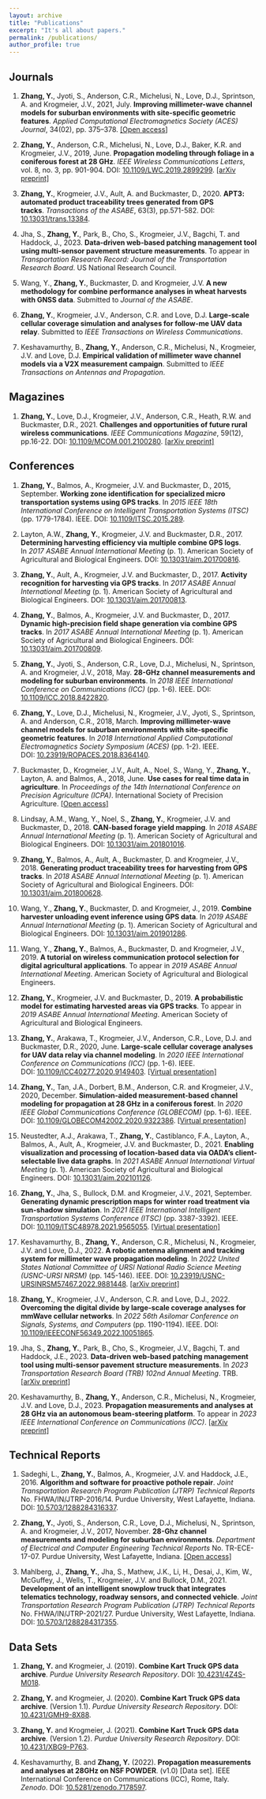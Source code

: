 ```yaml
---
layout: archive
title: "Publications"
excerpt: "It's all about papers."
permalink: /publications/
author_profile: true
---
```


## Journals

1.  **Zhang, Y.**, Jyoti, S., Anderson, C.R., Michelusi, N., Love, D.J., Sprintson, A. and Krogmeier, J.V., 2021, July. **Improving millimeter-wave channel models for suburban environments with site-specific geometric features**. *Applied Computational Electromagnetics Society (ACES) Journal*, 34(02), pp. 375–378. [\[Open access](https://journals.riverpublishers.com/index.php/ACES/article/view/8713)\]

2.  **Zhang, Y.**, Anderson, C.R., Michelusi, N., Love, D.J., Baker, K.R. and Krogmeier, J.V., 2019, June. **Propagation modeling through foliage in a coniferous forest at 28 GHz**. *IEEE Wireless Communications Letters*, vol. 8, no. 3, pp. 901-904. <span class="mark">DOI</span>: [10.1109/LWC.2019.2899299](https://doi.org/10.1109/LWC.2019.2899299). [\[arXiv preprint\]](https://arxiv.org/abs/1902.06798)

3.  **Zhang, Y.**, Krogmeier, J.V., Ault, A. and Buckmaster, D., 2020. **APT3: automated product traceability trees generated from GPS tracks**. *Transactions of the ASABE*, 63(3), pp.571-582. <span class="mark">DOI</span>: [10.13031/trans.13384](https://doi.org/10.13031/trans.13384).

4.  Jha, S., **Zhang, Y.**, Park, B., Cho, S., Krogmeier, J.V., Bagchi, T. and Haddock, J., 2023. **Data-driven web-based patching management tool using multi-sensor pavement structure measurements**. <span class="mark">To appear</span> in *Transportation Research Record: Journal of the Transportation Research Board*. US National Research Council.

5.  Wang, Y., **Zhang, Y.**, Buckmaster, D. and Krogmeier, J.V. **A new methodology for combine performance analyses in wheat harvests with GNSS data**. <span class="mark">Submitted</span> to *Journal of the ASABE*.

6.  **Zhang, Y.**, Krogmeier, J.V., Anderson, C.R. and Love, D.J. **Large-scale cellular coverage simulation and analyses for follow-me UAV data relay**. <span class="mark">Submitted</span> to *IEEE Transactions on Wireless Communications*.

7.  Keshavamurthy, B., **Zhang, Y.**, Anderson, C.R., Michelusi, N., Krogmeier, J.V. and Love, D.J. **Empirical validation of millimeter wave channel models via a V2X measurement campaign**. <span class="mark">Submitted</span> to *IEEE Transactions on Antennas and Propagation*.

## Magazines

1.  **Zhang, Y.**, Love, D.J., Krogmeier, J.V., Anderson, C.R., Heath, R.W. and Buckmaster, D.R., 2021. **Challenges and opportunities of future rural wireless communications**. *IEEE Communications Magazine*, 59(12), pp.16-22. <span class="mark">DOI</span>: [10.1109/MCOM.001.2100280](https://doi.org/10.1109/MCOM.001.2100280). [\[arXiv preprint\]](https://arxiv.org/abs/2108.05405)

## Conferences

1.  **Zhang, Y.**, Balmos, A., Krogmeier, J.V. and Buckmaster, D., 2015, September. **Working zone identification for specialized micro transportation systems using GPS tracks**. In *2015 IEEE 18th International Conference on Intelligent Transportation Systems (ITSC)* (pp. 1779-1784). IEEE. <span class="mark">DOI</span>: [10.1109/ITSC.2015.289](https://doi.org/10.1109/ITSC.2015.289).

2.  Layton, A.W., **Zhang, Y.**, Krogmeier, J.V. and Buckmaster, D.R., 2017. **Determining harvesting efficiency via multiple combine GPS logs**. In *2017 ASABE Annual International Meeting* (p. 1). American Society of Agricultural and Biological Engineers. <span class="mark">DOI</span>: [10.13031/aim.201700816](https://doi.org/10.13031/aim.201700816).

3.  **Zhang, Y.**, Ault, A., Krogmeier, J.V. and Buckmaster, D., 2017. **Activity recognition for harvesting via GPS tracks**. In *2017 ASABE Annual International Meeting* (p. 1). American Society of Agricultural and Biological Engineers. <span class="mark">DOI</span>: [10.13031/aim.201700813](https://doi.org/10.13031/aim.201700813).

4.  **Zhang, Y.**, Balmos, A., Krogmeier, J.V. and Buckmaster, D., 2017. **Dynamic high-precision field shape generation via combine GPS tracks**. In *2017 ASABE Annual International Meeting* (p. 1). American Society of Agricultural and Biological Engineers. <span class="mark">DOI</span>: [10.13031/aim.201700809](https://doi.org/10.13031/aim.201700809).

5.  **Zhang, Y.**, Jyoti, S., Anderson, C.R., Love, D.J., Michelusi, N., Sprintson, A. and Krogmeier, J.V., 2018, May. **28-GHz channel measurements and modeling for suburban environments**. In *2018 IEEE International Conference on Communications (ICC)* (pp. 1-6). IEEE. <span class="mark">DOI</span>: [10.1109/ICC.2018.8422820](https://doi.org/10.1109/ICC.2018.8422820).

6.  **Zhang, Y.**, Love, D.J., Michelusi, N., Krogmeier, J.V., Jyoti, S., Sprintson, A. and Anderson, C.R., 2018, March. **Improving millimeter-wave channel models for suburban environments with site-specific geometric features**. In *2018 International Applied Computational Electromagnetics Society Symposium (ACES)* (pp. 1-2). IEEE. <span class="mark">DOI</span>: [10.23919/ROPACES.2018.8364140](https://doi.org/10.23919/ROPACES.2018.8364140).

7.  Buckmaster, D., Krogmeier, J.V., Ault, A., Noel, S., Wang, Y., **Zhang, Y.**, Layton, A. and Balmos, A., 2018, June. **Use cases for real time data in agriculture**. In *Proceedings of the 14th International Conference on Precision Agriculture (ICPA)*. International Society of Precision Agriculture. [\[Open access\]](https://ispag.org/proceedings/?action=abstract&id=5394&title=Use+Cases+for+Real+Time+Data+in+Agriculture)

8.  Lindsay, A.M., Wang, Y., Noel, S., **Zhang, Y.**, Krogmeier, J.V. and Buckmaster, D., 2018. **CAN-based forage yield mapping**. In *2018 ASABE Annual International Meeting* (p. 1). American Society of Agricultural and Biological Engineers. <span class="mark">DOI</span>: [10.13031/aim.201801016](https://doi.org/10.13031/aim.201801016).

9.  **Zhang, Y.**, Balmos, A., Ault, A., Buckmaster, D. and Krogmeier, J.V., 2018. **Generating product traceability trees for harvesting from GPS tracks**. In *2018 ASABE Annual International Meeting* (p. 1). American Society of Agricultural and Biological Engineers. <span class="mark">DOI</span>: [10.13031/aim.201800628](https://doi.org/10.13031/aim.201800628).

10. Wang, Y., **Zhang, Y.**, Buckmaster, D. and Krogmeier, J., 2019. **Combine harvester unloading event inference using GPS data**. In *2019 ASABE Annual International Meeting* (p. 1). American Society of Agricultural and Biological Engineers. <span class="mark">DOI</span>: [10.13031/aim.201901286](https://doi.org/10.13031/aim.201901286).

11. Wang, Y., **Zhang, Y.**, Balmos, A., Buckmaster, D. and Krogmeier, J.V., 2019. **A tutorial on wireless communication protocol selection for digital agricultural applications**. <span class="mark">To appear</span> in *2019 ASABE Annual International Meeting*. American Society of Agricultural and Biological Engineers.

12. **Zhang, Y.**, Krogmeier, J.V. and Buckmaster, D., 2019. **A probabilistic model for estimating harvested areas via GPS tracks**. <span class="mark">To appear</span> in *2019 ASABE Annual International Meeting*. American Society of Agricultural and Biological Engineers.

13. **Zhang, Y.**, Arakawa, T., Krogmeier, J.V., Anderson, C.R., Love, D.J. and Buckmaster, D.R., 2020, June. **Large-scale cellular coverage analyses for UAV data relay via channel modeling**. In *2020 IEEE International Conference on Communications (ICC)* (pp. 1-6). IEEE. <span class="mark">DOI</span>: [10.1109/ICC40277.2020.9149403](https://doi.org/10.1109/ICC40277.2020.9149403). [\[Virtual presentation\]](https://yaguangzhang.github.io/files/ICC2020_WC17_CellCoverageSimulationForDrones.mp4)

14. **Zhang, Y.**, Tan, J.A., Dorbert, B.M., Anderson, C.R. and Krogmeier, J.V., 2020, December. **Simulation-aided measurement-based channel modeling for propagation at 28 GHz in a coniferous forest**. In *2020 IEEE Global Communications Conference (GLOBECOM)* (pp. 1-6). IEEE. <span class="mark">DOI</span>: [10.1109/GLOBECOM42002.2020.9322386](https://doi.org/10.1109/GLOBECOM42002.2020.9322386). [\[Virtual presentation\]](https://yaguangzhang.github.io/files/GlobeCom2020_Yaguang_SimAidedChannelModeling.mp4)

15. Neustedter, A.J., Arakawa, T., **Zhang, Y.**, Castiblanco, F.A., Layton, A., Balmos, A., Ault, A., Krogmeier, J.V. and Buckmaster, D., 2021. **Enabling visualization and processing of location-based data via OADA’s client-selectable live data graphs**. In *2021 ASABE Annual International Virtual Meeting* (p. 1). American Society of Agricultural and Biological Engineers. <span class="mark">DOI</span>: [10.13031/aim.202101126](https://doi.org/10.13031/aim.202101126).

16. **Zhang, Y.**, Jha, S., Bullock, D.M. and Krogmeier, J.V., 2021, September. **Generating dynamic prescription maps for winter road treatment via sun-shadow simulation**. In *2021 IEEE International Intelligent Transportation Systems Conference (ITSC)* (pp. 3387-3392). IEEE. <span class="mark">DOI</span>: [10.1109/ITSC48978.2021.9565055](https://doi.org/10.1109/ITSC48978.2021.9565055). [\[Virtual presentation\]](https://yaguangzhang.github.io/files/Itsc2021_Yaguang_SunShadowSim.mp4)

17. Keshavamurthy, B., **Zhang, Y.**, Anderson, C.R., Michelusi, N., Krogmeier, J.V. and Love, D.J., 2022. **A robotic antenna alignment and tracking system for millimeter wave propagation modeling**. In *2022 United States National Committee of URSI National Radio Science Meeting (USNC-URSI NRSM)* (pp. 145-146). IEEE. <span class="mark">DOI</span>: [10.23919/USNC-URSINRSM57467.2022.9881448](https://doi.org/10.23919/USNC-URSINRSM57467.2022.9881448). [\[arXiv preprint\]](https://arxiv.org/abs/2110.07106)

18. **Zhang, Y.**, Krogmeier, J.V., Anderson, C.R. and Love, D.J., 2022. **Overcoming the digital divide by large-scale coverage analyses for mmWave cellular networks**. In *2022 56th Asilomar Conference on Signals, Systems, and Computers* (pp. 1190-1194). IEEE. <span class="mark">DOI</span>: [10.1109/IEEECONF56349.2022.10051865](https://doi.org/10.1109/IEEECONF56349.2022.10051865).

19. Jha, S., **Zhang, Y.**, Park, B., Cho, S., Krogmeier, J.V., Bagchi, T. and Haddock, J.E., 2023. **Data-driven web-based patching management tool using multi-sensor pavement structure measurements**. In *2023 Transportation Research Board (TRB) 102nd Annual Meeting*. TRB. [\[arXiv preprint\]](https://arxiv.org/abs/2302.05494)

20. Keshavamurthy, B., **Zhang, Y.**, Anderson, C.R., Michelusi, N., Krogmeier, J.V. and Love, D.J., 2023. **Propagation measurements and analyses at 28 GHz via an autonomous beam-steering platform**. <span class="mark">To appear</span> in *2023 IEEE International Conference on Communications (ICC)*. [\[arXiv preprint\]](https://arxiv.org/abs/2302.08584)

## Technical Reports

1.  Sadeghi, L., **Zhang, Y.**, Balmos, A., Krogmeier, J.V. and Haddock, J.E., 2016. **Algorithm and software for proactive pothole repair**. *Joint Transportation Research Program Publication (JTRP) Technical Reports* No. FHWA/IN/JTRP-2016/14. Purdue University, West Lafayette, Indiana. <span class="mark">DOI</span>: [10.5703/1288284316337](https://doi.org/10.5703/1288284316337).

2.  **Zhang, Y.**, Jyoti, S., Anderson, C.R., Love, D.J., Michelusi, N., Sprintson, A. and Krogmeier, J.V., 2017, November. **28-Ghz channel measurements and modeling for suburban environments**. *Department of Electrical and Computer Engineering Technical Reports* No. TR-ECE-17-07. Purdue University, West Lafayette, Indiana. [\[Open access\]](https://docs.lib.purdue.edu/ecetr/483/)

3.  Mahlberg, J., **Zhang, Y.**, Jha, S., Mathew, J.K., Li, H., Desai, J., Kim, W., McGuffey, J., Wells, T., Krogmeier, J.V. and Bullock, D.M., 2021. **Development of an intelligent snowplow truck that integrates telematics technology, roadway sensors, and connected vehicle**. *Joint Transportation Research Program Publication (JTRP) Technical Reports* No. FHWA/IN/JTRP-2021/27. Purdue University, West Lafayette, Indiana. <span class="mark">DOI</span>: [10.5703/1288284317355](https://doi.org/10.5703/1288284317355).

## Data Sets

1.  **Zhang, Y.** and Krogmeier, J. (2019). **Combine Kart Truck GPS data archive**. *Purdue University Research Repository*. <span class="mark">DOI</span>: [10.4231/4Z4S-M018](https://doi.org/10.4231/4Z4S-M018).

2.  **Zhang, Y.** and Krogmeier, J. (2020). **Combine Kart Truck GPS data archive**. (Version 1.1). *Purdue University Research Repository*. <span class="mark">DOI</span>: [10.4231/GMH9-8X88](https://doi.org/10.4231/GMH9-8X88).

3.  **Zhang, Y.** and Krogmeier, J. (2021). **Combine Kart Truck GPS data archive**. (Version 1.2). *Purdue University Research Repository*. <span class="mark">DOI</span>: [10.4231/XBG9-P763](https://doi.org/10.4231/XBG9-P763).

4.  Keshavamurthy, B. and **Zhang, Y.** (2022). **Propagation measurements and analyses at 28GHz on NSF POWDER**. (v1.0) \[Data set\]. IEEE International Conference on Communications (ICC), Rome, Italy. *Zenodo*. <span class="mark">DOI</span>: [10.5281/zenodo.7178597](https://doi.org/10.5281/zenodo.7178597).
